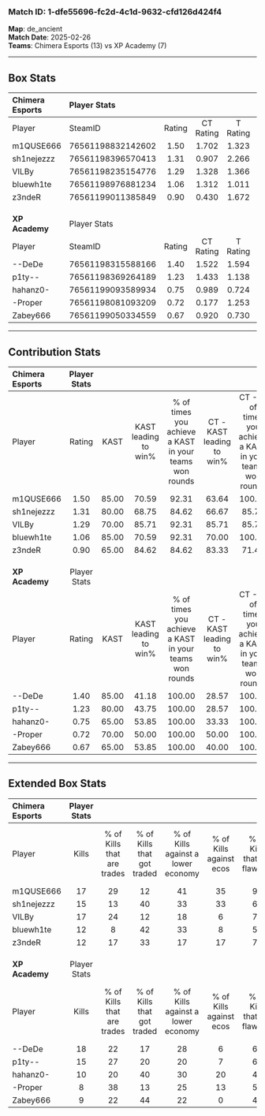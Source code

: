 ### Match ID: 1-dfe55696-fc2d-4c1d-9632-cfd126d424f4  
**Map**: de_ancient  
**Match Date**: 2025-02-26  
**Teams**: Chimera Esports (13) vs XP Academy (7)  

---  

## Box Stats  

| **Chimera Esports** | Player Stats      |        |           |          |       |      |       |         |        |      |     |
| :- | :- | :-: | :-: | :-: | :-: | :-: | :-: | :-: | :-: | :-: | :-: |
| Player              | SteamID           | Rating | CT Rating | T Rating | KAST  | ADR  | Kills | Assists | Deaths | K/D  | HS% |
| m1QUSE666           | 76561198832142602 |  1.50  |   1.702   |  1.323   | 85.00 | 90.7 |  17   |    6    |   9    | 1.89 | 35  |
| sh1nejezzz          | 76561198396570413 |  1.31  |   0.907   |  2.266   | 80.00 | 88.2 |  15   |    6    |   11   | 1.36 | 73  |
| VILBy               | 76561198235154776 |  1.29  |   1.328   |  1.366   | 70.00 | 89.8 |  17   |    8    |   13   | 1.31 | 64  |
| bluewh1te           | 76561198976881234 |  1.06  |   1.312   |  1.011   | 85.00 | 75.4 |  12   |    3    |   15   | 0.80 | 58  |
| z3ndeR              | 76561199011385849 |  0.90  |   0.430   |  1.672   | 65.00 | 43.4 |  12   |    5    |   12   | 1.00 | 58  |
|                     |                   |        |           |          |       |      |       |         |        |      |     |
|                     |                   |        |           |          |       |      |       |         |        |      |     |
|                     |                   |        |           |          |       |      |       |         |        |      |     |
| **XP Academy**      | Player Stats      |        |           |          |       |      |       |         |        |      |     |
| Player              | SteamID           | Rating | CT Rating | T Rating | KAST  | ADR  | Kills | Assists | Deaths | K/D  | HS% |
| --DeDe              | 76561198315588166 |  1.40  |   1.522   |  1.594   | 85.00 | 87.5 |  18   |    6    |   14   | 1.29 | 55  |
| p1ty--              | 76561198369264189 |  1.23  |   1.433   |  1.138   | 80.00 | 71.8 |  15   |    5    |   12   | 1.25 | 60  |
| hahanz0-            | 76561199093589934 |  0.75  |   0.989   |  0.724   | 65.00 | 60.0 |  10   |    3    |   16   | 0.63 | 80  |
| -Proper             | 76561198081093209 |  0.72  |   0.177   |  1.253   | 70.00 | 54.0 |   8   |    5    |   15   | 0.53 | 37  |
| Zabey666            | 76561199050334559 |  0.67  |   0.920   |  0.730   | 65.00 | 51.4 |   9   |    2    |   16   | 0.56 | 66  |
---  

## Contribution Stats  

| **Chimera Esports** | Player Stats |       |                      |                                                        |                           |                                                             |                          |                                                            |
| :- | :-: | :-: | :-: | :-: | :-: | :-: | :-: | :-: |
| Player              |    Rating    | KAST  | KAST leading to win% | % of times you achieve a KAST in your teams won rounds | CT - KAST leading to win% | CT - % of times you achieve a KAST in your teams won rounds | T - KAST leading to win% | T - % of times you achieve a KAST in your teams won rounds |
| m1QUSE666           |     1.50     | 85.00 |        70.59         |                         92.31                          |           63.64           |                           100.00                            |          83.33           |                           83.33                            |
| sh1nejezzz          |     1.31     | 80.00 |        68.75         |                         84.62                          |           66.67           |                            85.71                            |          71.43           |                           83.33                            |
| VILBy               |     1.29     | 70.00 |        85.71         |                         92.31                          |           85.71           |                            85.71                            |          85.71           |                           100.00                           |
| bluewh1te           |     1.06     | 85.00 |        70.59         |                         92.31                          |           70.00           |                           100.00                            |          71.43           |                           83.33                            |
| z3ndeR              |     0.90     | 65.00 |        84.62         |                         84.62                          |           83.33           |                            71.43                            |          85.71           |                           100.00                           |
|                     |              |       |                      |                                                        |                           |                                                             |                          |                                                            |
|                     |              |       |                      |                                                        |                           |                                                             |                          |                                                            |
|                     |              |       |                      |                                                        |                           |                                                             |                          |                                                            |
| **XP Academy**      | Player Stats |       |                      |                                                        |                           |                                                             |                          |                                                            |
| Player              |    Rating    | KAST  | KAST leading to win% | % of times you achieve a KAST in your teams won rounds | CT - KAST leading to win% | CT - % of times you achieve a KAST in your teams won rounds | T - KAST leading to win% | T - % of times you achieve a KAST in your teams won rounds |
| --DeDe              |     1.40     | 85.00 |        41.18         |                         100.00                         |           28.57           |                           100.00                            |          50.00           |                           100.00                           |
| p1ty--              |     1.23     | 80.00 |        43.75         |                         100.00                         |           28.57           |                           100.00                            |          55.56           |                           100.00                           |
| hahanz0-            |     0.75     | 65.00 |        53.85         |                         100.00                         |           33.33           |                           100.00                            |          71.43           |                           100.00                           |
| -Proper             |     0.72     | 70.00 |        50.00         |                         100.00                         |           50.00           |                           100.00                            |          50.00           |                           100.00                           |
| Zabey666            |     0.67     | 65.00 |        53.85         |                         100.00                         |           40.00           |                           100.00                            |          62.50           |                           100.00                           |
---  

## Extended Box Stats  

| **Chimera Esports** | Player Stats |                            |                            |                                    |                         |                              |                                 |        |                             |                                     |                          |                               |                            |
| :- | :-: | :-: | :-: | :-: | :-: | :-: | :-: | :-: | :-: | :-: | :-: | :-: | :-: |
| Player              |    Kills     | % of Kills that are trades | % of Kills that got traded | % of Kills against a lower economy | % of Kills against ecos | % of Kills that are flawless | % of Kills that are close duels | Deaths | % of Deaths that get traded | % of Deaths against a lower economy | % of Deaths against ecos | % of Deaths that are flawless | % of Deaths that are close |
| m1QUSE666           |      17      |             29             |             12             |                 41                 |           35            |              94              |                0                |   9    |             22              |                 22                  |            0             |              33               |             11             |
| sh1nejezzz          |      15      |             13             |             40             |                 33                 |           33            |              60              |               13                |   11   |             45              |                 27                  |            18            |              55               |             0              |
| VILBy               |      17      |             24             |             12             |                 18                 |            6            |              71              |                0                |   13   |             15              |                 15                  |            8             |              62               |             8              |
| bluewh1te           |      12      |             8              |             42             |                 33                 |            8            |              50              |                8                |   15   |             33              |                 27                  |            13            |              60               |             13             |
| z3ndeR              |      12      |             17             |             33             |                 17                 |           17            |              75              |                0                |   12   |              8              |                 25                  |            17            |              67               |             8              |
|                     |              |                            |                            |                                    |                         |                              |                                 |        |                             |                                     |                          |                               |                            |
|                     |              |                            |                            |                                    |                         |                              |                                 |        |                             |                                     |                          |                               |                            |
|                     |              |                            |                            |                                    |                         |                              |                                 |        |                             |                                     |                          |                               |                            |
| **XP Academy**      | Player Stats |                            |                            |                                    |                         |                              |                                 |        |                             |                                     |                          |                               |                            |
| Player              |    Kills     | % of Kills that are trades | % of Kills that got traded | % of Kills against a lower economy | % of Kills against ecos | % of Kills that are flawless | % of Kills that are close duels | Deaths | % of Deaths that get traded | % of Deaths against a lower economy | % of Deaths against ecos | % of Deaths that are flawless | % of Deaths that are close |
| --DeDe              |      18      |             22             |             17             |                 28                 |            6            |              67              |                6                |   14   |             43              |                 14                  |            0             |              71               |             14             |
| p1ty--              |      15      |             27             |             20             |                 20                 |            7            |              67              |                7                |   12   |              8              |                  8                  |            0             |              75               |             0              |
| hahanz0-            |      10      |             20             |             40             |                 30                 |           20            |              40              |               10                |   16   |             19              |                 25                  |            6             |              69               |             0              |
| -Proper             |      8       |             38             |             13             |                 25                 |           13            |              50              |               25                |   15   |             27              |                 27                  |            7             |              80               |             7              |
| Zabey666            |      9       |             22             |             44             |                 22                 |            0            |              44              |                0                |   16   |             31              |                 13                  |            0             |              63               |             0              |
